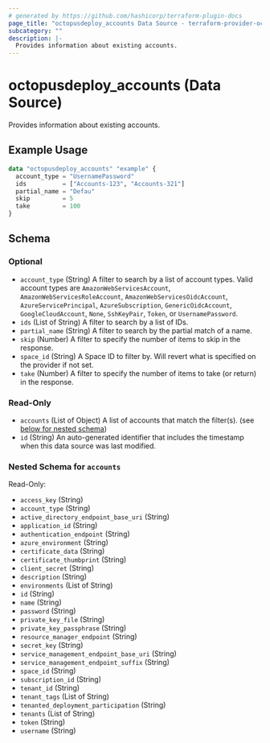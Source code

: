 ```yaml
---
# generated by https://github.com/hashicorp/terraform-plugin-docs
page_title: "octopusdeploy_accounts Data Source - terraform-provider-octopusdeploy"
subcategory: ""
description: |-
  Provides information about existing accounts.
---
```


# octopusdeploy_accounts (Data Source)

Provides information about existing accounts.

## Example Usage

```terraform
data "octopusdeploy_accounts" "example" {
  account_type = "UsernamePassword"
  ids          = ["Accounts-123", "Accounts-321"]
  partial_name = "Defau"
  skip         = 5
  take         = 100
}
```

<!-- schema generated by tfplugindocs -->
## Schema

### Optional

- `account_type` (String) A filter to search by a list of account types.  Valid account types are `AmazonWebServicesAccount`, `AmazonWebServicesRoleAccount`, `AmazonWebServicesOidcAccount`, `AzureServicePrincipal`, `AzureSubscription`, `GenericOidcAccount`, `GoogleCloudAccount`, `None`, `SshKeyPair`, `Token`, or `UsernamePassword`.
- `ids` (List of String) A filter to search by a list of IDs.
- `partial_name` (String) A filter to search by the partial match of a name.
- `skip` (Number) A filter to specify the number of items to skip in the response.
- `space_id` (String) A Space ID to filter by. Will revert what is specified on the provider if not set.
- `take` (Number) A filter to specify the number of items to take (or return) in the response.

### Read-Only

- `accounts` (List of Object) A list of accounts that match the filter(s). (see [below for nested schema](#nestedatt--accounts))
- `id` (String) An auto-generated identifier that includes the timestamp when this data source was last modified.

<a id="nestedatt--accounts"></a>
### Nested Schema for `accounts`

Read-Only:

- `access_key` (String)
- `account_type` (String)
- `active_directory_endpoint_base_uri` (String)
- `application_id` (String)
- `authentication_endpoint` (String)
- `azure_environment` (String)
- `certificate_data` (String)
- `certificate_thumbprint` (String)
- `client_secret` (String)
- `description` (String)
- `environments` (List of String)
- `id` (String)
- `name` (String)
- `password` (String)
- `private_key_file` (String)
- `private_key_passphrase` (String)
- `resource_manager_endpoint` (String)
- `secret_key` (String)
- `service_management_endpoint_base_uri` (String)
- `service_management_endpoint_suffix` (String)
- `space_id` (String)
- `subscription_id` (String)
- `tenant_id` (String)
- `tenant_tags` (List of String)
- `tenanted_deployment_participation` (String)
- `tenants` (List of String)
- `token` (String)
- `username` (String)


